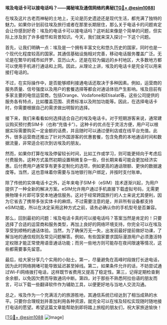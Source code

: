 **埃及电话卡可以接电话吗？——揭秘埃及通信网络的奥秘[[TG💪+ @esim1088](https://t.me/s/esim1088)]**

在埃及这片古老而神秘的土地上，无论是历史遗迹还是现代生活，都充满了独特的魅力。如果你计划前往埃及旅行或者在那里长期居住，那么关于电话卡的问题肯定会让你感到好奇：埃及的电话卡可以接电话吗？这听起来像是个简单的问题，但实际上涉及到了许多细节和背景知识。今天，我们就来深入探讨一下这个问题。

首先，让我们明确一点：埃及是一个拥有丰富文化和悠久历史的国家，同时也是一个现代化程度较高的国家。其通信基础设施相对完善，移动电话服务覆盖广泛。无论是在繁华的城市如开罗、亚历山大，还是在较为偏远的乡村地区，大多数地方都可以使用手机进行通话和上网。因此，从理论上讲，埃及的电话卡是完全可以用来接打电话的。

不过，在实际操作中，是否能够顺利接通电话还取决于多种因素。例如，运营商的服务质量、信号强度以及用户的套餐选择等都会对通话体验产生影响。埃及目前有多家主要的电信运营商，包括Orange、Vodafone和Etisalat等。这些公司提供的服务各有特点，比如覆盖范围、资费标准以及附加功能等。因此，在选择电话卡时，你需要根据自己的需求做出明智的选择。

接下来，我们来看看如何选择适合自己的埃及电话卡。对于短期游客来说，通常建议购买预付费SIM卡（也称“充值卡”）。这种卡的优点在于灵活方便，用户可以根据实际需要购买一定金额的话费，并且随时可以通过便利店或在线平台充值。此外，很多运营商还推出了针对外国游客的优惠套餐，包含免费的本地通话时间和数据流量，非常适合初次到访埃及的朋友。

然而，如果你打算在埃及停留较长时间，比如工作或学习，则可能更倾向于考虑后付费服务。这种方式虽然初期设置稍微复杂一些，但长期来看可能会更加经济实惠。后付费用户通常享有更多定制化的选项，例如更高的通话限额、更快的数据速度等。当然，这也意味着你需要与当地银行账户绑定，并按时支付账单。

除了传统的实体电话卡之外，近年来电子SIM卡（eSIM）技术逐渐兴起，为用户提供了一种全新的解决方案。eSIM允许用户通过手机直接下载虚拟号码，无需更换物理卡片即可享受本地通信服务。这对于经常跨国旅行的人士来说尤其便利，因为它省去了携带多张实体卡的麻烦。不过需要注意的是，并非所有设备都支持eSIM功能，所以在决定采用这种方式之前，请务必确认你的手机型号是否兼容。

那么，回到最初的问题：埃及电话卡真的可以接电话吗？答案当然是肯定的！只要选择了合适的运营商和服务类型，再加上良好的网络环境支持，你完全可以在埃及享受到顺畅的通话体验。当然，为了确保万无一失，出发前最好提前做好功课，了解当地的通信规则及常见问题解答。例如，有些国家要求国际漫游用户必须激活特定权限才能正常使用语音通话功能；而另一些地方则可能存在夜间限速等情况，这些都需要事先留意。

最后，给大家分享几个实用的小贴士。第一，尽量避免在高峰时段拨打长途电话，因为此时网络拥堵可能导致延迟甚至掉线。第二，如果条件允许的话，不妨尝试通过Wi-Fi网络拨打电话，这样既节省费用又提高了稳定性。第三，记得定期检查剩余余额，以免因欠费而导致通讯中断。第四，对于那些不熟悉阿拉伯语的朋友而言，可以下载一些翻译软件作为辅助工具，以便更好地与当地人交流沟通。

总之，埃及作为一个充满活力的旅游胜地，其通信系统已经达到了相当成熟的水平。只要你合理规划并善加利用各种资源，就完全可以在埃及轻松实现随时随地接打电话的愿望。希望这篇文章能帮助到即将踏上旅程的朋友们，祝大家旅途愉快！

[[TG💪+ @esim1088](https://t.me/s/esim1088) ![Image](https://i.postimg.cc/4NQfJmqS/Snipaste-2025-05-13-00-14-12.png)]